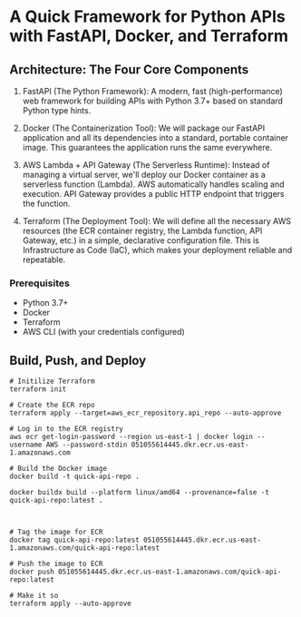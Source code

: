 # A Quick Framework for Python APIs with FastAPI, Docker, and Terraform

## Architecture: The Four Core Components

1. FastAPI (The Python Framework): A modern, fast (high-performance) web framework for building APIs with Python 3.7+ based on standard Python type hints.

1. Docker (The Containerization Tool): We will package our FastAPI application and all its dependencies into a standard, portable container image. This guarantees the application runs the same everywhere.

1. AWS Lambda + API Gateway (The Serverless Runtime): Instead of managing a virtual server, we'll deploy our Docker container as a serverless function (Lambda). AWS automatically handles scaling and execution. API Gateway provides a public HTTP endpoint that triggers the function.

1. Terraform (The Deployment Tool): We will define all the necessary AWS resources (the ECR container registry, the Lambda function, API Gateway, etc.) in a simple, declarative configuration file. This is Infrastructure as Code (IaC), which makes your deployment reliable and repeatable.

### Prerequisites
- Python 3.7+
- Docker
- Terraform
- AWS CLI (with your credentials configured)

## Build, Push, and Deploy

```
# Initilize Terraform
terraform init

# Create the ECR repo
terraform apply --target=aws_ecr_repository.api_repo --auto-approve

# Log in to the ECR registry
aws ecr get-login-password --region us-east-1 | docker login --username AWS --password-stdin 051055614445.dkr.ecr.us-east-1.amazonaws.com

# Build the Docker image
docker build -t quick-api-repo .

docker buildx build --platform linux/amd64 --provenance=false -t quick-api-repo:latest .



# Tag the image for ECR
docker tag quick-api-repo:latest 051055614445.dkr.ecr.us-east-1.amazonaws.com/quick-api-repo:latest

# Push the image to ECR
docker push 051055614445.dkr.ecr.us-east-1.amazonaws.com/quick-api-repo:latest

# Make it so
terraform apply --auto-approve
```